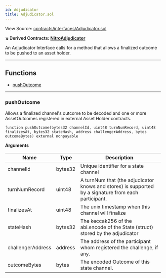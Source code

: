 ```yaml
---
id: Adjudicator
title: Adjudicator.sol
---
```


View Source: [contracts/interfaces/Adjudicator.sol](https://github.com/statechannels/monorepo/tree/master/packages/nitro-protocol/contracts/interfaces/Adjudicator.sol)

**↘ Derived Contracts: [NitroAdjudicator](NitroAdjudicator.md)**

An Adjudicator Interface calls for a method that allows a finalized outcome to be pushed to an asset holder.

---

## Functions

- [pushOutcome](#pushoutcome)

---

### pushOutcome

Allows a finalized channel's outcome to be decoded and one or more AssetOutcomes registered in external Asset Holder contracts.

```solidity
function pushOutcome(bytes32 channelId, uint48 turnNumRecord, uint48 finalizesAt, bytes32 stateHash, address challengerAddress, bytes outcomeBytes) external nonpayable
```

**Arguments**

| Name        | Type           | Description  |
| ------------- |------------- | -----|
| channelId | bytes32 | Unique identifier for a state channel | 
| turnNumRecord | uint48 | A turnNum that (the adjudicator knows and stores) is supported by a signature from each participant. | 
| finalizesAt | uint48 | The unix timestamp when this channel will finalize | 
| stateHash | bytes32 | The keccak256 of the abi.encode of the State (struct) stored by the adjudicator | 
| challengerAddress | address | The address of the participant whom registered the challenge, if any. | 
| outcomeBytes | bytes | The encoded Outcome of this state channel. | 

